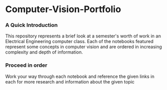 # Computer-Vision-Portfolio

### A Quick Introduction
This repository represents a brief look at a semester's worth of work in an Electrical Engineering computer class. Each of the notebooks featured represent some concepts in computer vision and are ordered in increasing complexity and depth of information.

### Proceed in order
Work your way through each notebook and reference the given links in each for more research and information about the given topic
